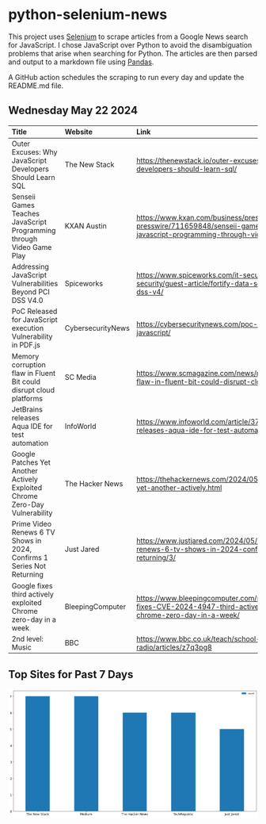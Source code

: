 # python-selenium-news

This project uses [Selenium](https://www.seleniumhq.org/) to scrape articles from a Google News search for JavaScript.
I chose JavaScript over Python to avoid the disambiguation problems that arise when searching for Python.
The articles are then parsed and output to a markdown file using [Pandas](https://pandas.pydata.org/).

A GitHub action schedules the scraping to run every day and update the README.md file.

## Wednesday May 22 2024


| Title                                                                       | Website           | Link                                                                                                                                       |
|:----------------------------------------------------------------------------|:------------------|:-------------------------------------------------------------------------------------------------------------------------------------------|
| Outer Excuses: Why JavaScript Developers Should Learn SQL                   | The New Stack     | https://thenewstack.io/outer-excuses-why-javascript-developers-should-learn-sql/                                                           |
| Senseii Games Teaches JavaScript Programming through Video Game Play        | KXAN Austin       | https://www.kxan.com/business/press-releases/ein-presswire/711659848/senseii-games-teaches-javascript-programming-through-video-game-play/ |
| Addressing JavaScript Vulnerabilities Beyond PCI DSS V4.0                   | Spiceworks        | https://www.spiceworks.com/it-security/data-security/guest-article/fortify-data-security-with-pci-dss-v4/                                  |
| PoC Released for JavaScript execution Vulnerability in PDF.js               | CybersecurityNews | https://cybersecuritynews.com/poc-released-for-javascript/                                                                                 |
| Memory corruption flaw in Fluent Bit could disrupt cloud platforms          | SC Media          | https://www.scmagazine.com/news/memory-corruption-flaw-in-fluent-bit-could-disrupt-cloud-platforms                                         |
| JetBrains releases Aqua IDE for test automation                             | InfoWorld         | https://www.infoworld.com/article/3715269/jetbrains-releases-aqua-ide-for-test-automation.html                                             |
| Google Patches Yet Another Actively Exploited Chrome Zero-Day Vulnerability | The Hacker News   | https://thehackernews.com/2024/05/google-patches-yet-another-actively.html                                                                 |
| Prime Video Renews 6 TV Shows in 2024, Confirms 1 Series Not Returning      | Just Jared        | https://www.justjared.com/2024/05/15/prime-video-renews-6-tv-shows-in-2024-confirms-1-series-not-returning/3/                              |
| Google fixes third actively exploited Chrome zero-day in a week             | BleepingComputer  | https://www.bleepingcomputer.com/news/google/google-fixes-CVE-2024-4947-third-actively-exploited-chrome-zero-day-in-a-week/                |
| 2nd level: Music                                                            | BBC               | https://www.bbc.co.uk/teach/school-radio/articles/z7q3pg8                                                                                  |
## Top Sites for Past 7 Days

![Graph of Top Sites](https://raw.githubusercontent.com/dan-mba/python-selenium-news/main/last-week.png)
